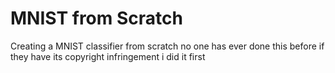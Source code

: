 # MNIST from Scratch

Creating a MNIST classifier from scratch 
no one has ever done this before 
if they have its copyright infringement 
i did it first 
